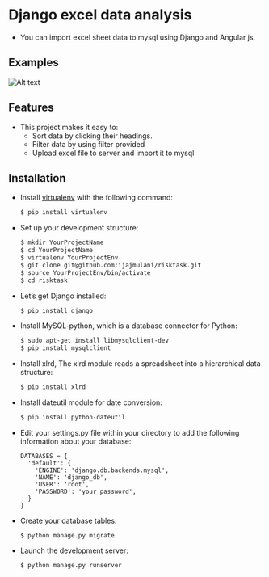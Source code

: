 # Django excel data analysis
* You can import excel sheet data to mysql using Django and Angular js.

## Examples
![Alt text](https://s7.postimg.org/v953oco2z/Screenshot_from_2016_08_07_01_56_27.png "Snapshot")
    
## Features
* This project makes it easy to:
  - Sort data by clicking their headings.
  - Filter data by using filter provided
  - Upload excel file to server and import it to mysql

## Installation

* Install [virtualenv](https://virtualenv.pypa.io/en/stable/) with the following command:
 
  ```sh
  $ pip install virtualenv
  ```
  
* Set up your development structure:
 
  ```sh
  $ mkdir YourProjectName
  $ cd YourProjectName
  $ virtualenv YourProjectEnv
  $ git clone git@github.com:ijajmulani/risktask.git
  $ source YourProjectEnv/bin/activate
  $ cd risktask
  ```
  
* Let’s get Django installed:
  ```sh
  $ pip install django
  ```
  
* Install MySQL-python, which is a database connector for Python:
  ```sh
  $ sudo apt-get install libmysqlclient-dev
  $ pip install mysqlclient
  ```
* Install xlrd, The xlrd module reads a spreadsheet into a hierarchical data structure:
  ```sh
  $ pip install xlrd
  ```
  
* Install dateutil module for date conversion:
  ```sh
  $ pip install python-dateutil
  ```
 
  
* Edit your settings.py file within your  directory to add the following information about your database:
  ```
  DATABASES = {
    'default': {
      'ENGINE': 'django.db.backends.mysql',
      'NAME': 'django_db',
      'USER': 'root',
      'PASSWORD': 'your_password',
    }
  }
  ```
* Create your database tables:

  ```
  $ python manage.py migrate
  ```
* Launch the development server:
 
  ```
  $ python manage.py runserver
  ```
